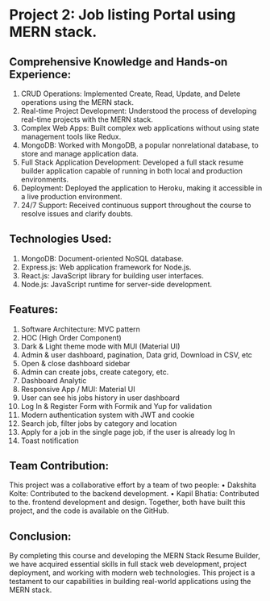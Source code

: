# Project 2: Job listing Portal using MERN stack.

## Comprehensive Knowledge and Hands-on Experience:
1.	CRUD Operations: Implemented Create, Read, Update, and Delete operations using the MERN stack.
2.	Real-time Project Development: Understood the process of developing real-time projects with the MERN stack.
3.	Complex Web Apps: Built complex web applications without using state management tools like Redux.
4.	MongoDB: Worked with MongoDB, a popular nonrelational database, to store and manage application data.
5.	Full Stack Application Development: Developed a full stack resume builder application capable of running in both local and production environments.
6.	Deployment: Deployed the application to Heroku, making it accessible in a live production environment.
7.	24/7 Support: Received continuous support throughout the course to resolve issues and clarify doubts.

## Technologies Used:
1.	MongoDB: Document-oriented NoSQL database.
2.	Express.js: Web application framework for Node.js.
3.	React.js: JavaScript library for building user interfaces.
4.	Node.js: JavaScript runtime for server-side development.

## Features:
1.	Software Architecture: MVC pattern
2.	HOC (High Order Component)
3.	Dark & Light theme mode with MUI (Material UI)
4.	Admin & user dashboard, pagination, Data grid, Download in CSV, etc
5.	Open & close dashboard sidebar
6.	Admin can create jobs, create category, etc.
7.	Dashboard Analytic
8.	Responsive App / MUI: Material UI
9.	User can see his jobs history in user dashboard
10.	Log In & Register Form with Formik and Yup for validation
11.	Modern authentication system with JWT and cookie
12.	Search job, filter jobs by category and location
13.	Apply for a job in the single page job, if the user is already log In
14.	Toast notification

## Team Contribution:
This project was a collaborative effort by a team of two people:
•	Dakshita Kolte: Contributed to the backend development.
•	Kapil Bhatia: Contributed to the. frontend development and design.
Together, both have built this project, and the code is available on the GitHub.

## Conclusion:
By completing this course and developing the MERN Stack Resume Builder, we have acquired essential skills in full stack web development, project deployment, and working with modern web technologies. This project is a testament to our capabilities in building real-world applications using the MERN stack.

